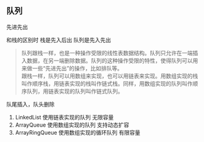 ## 队列
先进先出

和栈的区别时 栈是先入后出 队列是先入先出

> 队列跟栈一样，也是一种操作受限的线性表数据结构。队列只允许在一端插入数据，在另一端删除数据。队列的这种操作受限的特性，使得队列可以用来做一些“先进先出”的操作，比如排队等。
> </br> 跟栈一样，队列可以用数组来实现，也可以用链表来实现。用数组实现的栈叫作顺序栈，用链表实现的栈叫作链式栈。同样，用数组实现的队列叫作顺序队列，用链表实现的队列叫作链式队列。

队尾插入，队头删除

1. LinkedList 使用链表实现的队列 无限容量
2. ArrayQueue 使用数组实现的队列 支持动态扩容
3. ArrayRingQueue 使用数组实现的循环队列 有限容量



